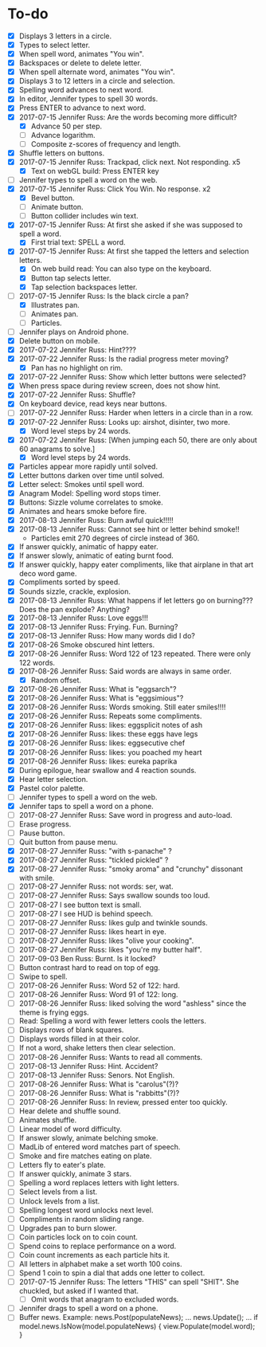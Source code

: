# To-do

- [x] Displays 3 letters in a circle.
- [x] Types to select letter.
- [x] When spell word, animates "You win".
- [x] Backspaces or delete to delete letter.
- [x] When spell alternate word, animates "You win".
- [x] Displays 3 to 12 letters in a circle and selection.
- [x] Spelling word advances to next word.
- [x] In editor, Jennifer types to spell 30 words.
- [x] Press ENTER to advance to next word.
- [x] 2017-07-15 Jennifer Russ: Are the words becoming more difficult?
	- [x] Advance 50 per step.
	- [ ] Advance logarithm.
	- [ ] Composite z-scores of frequency and length.
- [x] Shuffle letters on buttons.
- [x] 2017-07-15 Jennifer Russ: Trackpad, click next. Not responding. x5
	- [x] Text on webGL build:  Press ENTER key
- [ ] Jennifer types to spell a word on the web.
- [x] 2017-07-15 Jennifer Russ: Click You Win.  No response.  x2
	- [x] Bevel button.
	- [ ] Animate button.
	- [ ] Button collider includes win text.
- [x] 2017-07-15 Jennifer Russ: At first she asked if she was supposed to spell a word.
	- [x] First trial text:  SPELL a word.
- [x] 2017-07-15 Jennifer Russ: At first she tapped the letters and selection letters.
	- [x] On web build read:  You can also type on the keyboard.
	- [x] Button tap selects letter.
	- [x] Tap selection backspaces letter.
- [ ] 2017-07-15 Jennifer Russ: Is the black circle a pan?
	- [x] Illustrates pan.
	- [ ] Animates pan.
	- [ ] Particles.
- [ ] Jennifer plays on Android phone.
- [x] Delete button on mobile.
- [x] 2017-07-22 Jennifer Russ: Hint????
- [x] 2017-07-22 Jennifer Russ: Is the radial progress meter moving?
	- [x] Pan has no highlight on rim.
- [x] 2017-07-22 Jennifer Russ: Show which letter buttons were selected?
- [x] When press space during review screen, does not show hint.
- [x] 2017-07-22 Jennifer Russ: Shuffle?
- [x] On keyboard device, read keys near buttons.
- [ ] 2017-07-22 Jennifer Russ: Harder when letters in a circle than in a row.
- [x] 2017-07-22 Jennifer Russ: Looks up:  airshot, disinter, two more.
	- [x] Word level steps by 24 words.
- [x] 2017-07-22 Jennifer Russ: [When jumping each 50, there are only about 60 anagrams to solve.]
	- [x] Word level steps by 24 words.
- [x] Particles appear more rapidly until solved.
- [x] Letter buttons darken over time until solved.
- [x] Letter select:  Smokes until spell word.
- [x] Anagram Model:  Spelling word stops timer.
- [x] Buttons:  Sizzle volume correlates to smoke.
- [x] Animates and hears smoke before fire.
- [x] 2017-08-13 Jennifer Russ: Burn awful quick!!!!!
- [x] 2017-08-13 Jennifer Russ: Cannot see hint or letter behind smoke!!
	- Particles emit 270 degrees of circle instead of 360.
- [x] If answer quickly, animatic of happy eater.
- [x] If answer slowly, animatic of eating burnt food.
- [x] If answer quickly, happy eater compliments, like that airplane in that art deco word game.
- [x] Compliments sorted by speed.
- [x] Sounds sizzle, crackle, explosion.
- [x] 2017-08-13 Jennifer Russ: What happens if let letters go on burning???  Does the pan explode?  Anything?
- [x] 2017-08-13 Jennifer Russ: Love eggs!!!
- [x] 2017-08-13 Jennifer Russ: Frying.  Fun.  Burning?
- [x] 2017-08-13 Jennifer Russ: How many words did I do?
- [x] 2017-08-26 Smoke obscured hint letters.
- [x] 2017-08-26 Jennifer Russ: Word 122 of 123 repeated.  There were only 122 words.
- [x] 2017-08-26 Jennifer Russ: Said words are always in same order.
	- [x] Random offset.
- [x] 2017-08-26 Jennifer Russ: What is "eggsarch"?
- [x] 2017-08-26 Jennifer Russ: What is "eggsimious"?
- [x] 2017-08-26 Jennifer Russ: Words smoking.  Still eater smiles!!!!
- [x] 2017-08-26 Jennifer Russ: Repeats some compliments.
- [x] 2017-08-26 Jennifer Russ: likes: eggsplicit notes of ash
- [x] 2017-08-26 Jennifer Russ: likes: these eggs have legs
- [x] 2017-08-26 Jennifer Russ: likes: eggsecutive chef
- [x] 2017-08-26 Jennifer Russ: likes: you poached my heart
- [x] 2017-08-26 Jennifer Russ: likes: eureka paprika
- [x] During epilogue, hear swallow and 4 reaction sounds.
- [x] Hear letter selection.
- [x] Pastel color palette.
- [ ] Jennifer types to spell a word on the web.
- [x] Jennifer taps to spell a word on a phone.
- [ ] 2017-08-27 Jennifer Russ: Save word in progress and auto-load.
- [ ] Erase progress.
- [ ] Pause button.
- [ ] Quit button from pause menu.
- [x] 2017-08-27 Jennifer Russ: "with s-panache" ?
- [x] 2017-08-27 Jennifer Russ: "tickled pickled" ?
- [x] 2017-08-27 Jennifer Russ: "smoky aroma" and "crunchy" dissonant with smile.
- [ ] 2017-08-27 Jennifer Russ: not words:  ser, wat.
- [ ] 2017-08-27 Jennifer Russ: Says swallow sounds too loud.
- [ ] 2017-08-27 I see button text is small.
- [ ] 2017-08-27 I see HUD is behind speech.
- [ ] 2017-08-27 Jennifer Russ: likes gulp and twinkle sounds.
- [ ] 2017-08-27 Jennifer Russ: likes heart in eye.
- [ ] 2017-08-27 Jennifer Russ: likes "olive your cooking".
- [ ] 2017-08-27 Jennifer Russ: likes "you're my butter half".
- [ ] 2017-09-03 Ben Russ: Burnt. Is it locked?
- [ ] Button contrast hard to read on top of egg.
- [ ] Swipe to spell.
- [ ] 2017-08-26 Jennifer Russ: Word 52 of 122:  hard.
- [ ] 2017-08-26 Jennifer Russ: Word 91 of 122:  long.
- [ ] 2017-08-26 Jennifer Russ: liked solving the word "ashless" since the theme is frying eggs.
- [ ] Read: Spelling a word with fewer letters cools the letters.
- [ ] Displays rows of blank squares.
- [ ] Displays words filled in at their color.
- [ ] If not a word, shake letters then clear selection.
- [ ] 2017-08-26 Jennifer Russ: Wants to read all comments.
- [ ] 2017-08-13 Jennifer Russ: Hint.  Accident?
- [ ] 2017-08-13 Jennifer Russ: Senors.  Not English.
- [ ] 2017-08-26 Jennifer Russ: What is "carolus"(?)?
- [ ] 2017-08-26 Jennifer Russ: What is "rabbitts"(?)?
- [ ] 2017-08-26 Jennifer Russ: In review, pressed enter too quickly.
- [ ] Hear delete and shuffle sound.
- [ ] Animates shuffle.
- [ ] Linear model of word difficulty.
- [ ] If answer slowly, animate belching smoke.
- [ ] MadLib of entered word matches part of speech.
- [ ] Smoke and fire matches eating on plate.
- [ ] Letters fly to eater's plate.
- [ ] If answer quickly, animate 3 stars.
- [ ] Spelling a word replaces letters with light letters.
- [ ] Select levels from a list.
- [ ] Unlock levels from a list.
- [ ] Spelling longest word unlocks next level.
- [ ] Compliments in random sliding range.
- [ ] Upgrades pan to burn slower.
- [ ] Coin particles lock on to coin count.
- [ ] Spend coins to replace performance on a word.
- [ ] Coin count increments as each particle hits it.
- [ ] All letters in alphabet make a set worth 100 coins.
- [ ] Spend 1 coin to spin a dial that adds one letter to collect.
- [ ] 2017-07-15 Jennifer Russ: The letters "THIS" can spell "SHIT".  She chuckled, but asked if I wanted that.
	- [ ] Omit words that anagram to excluded words.
- [ ] Jennifer drags to spell a word on a phone.
- [ ] Buffer news.  Example:
	news.Post(populateNews);
	...
	news.Update();
	...
	if model.news.IsNow(model.populateNews) { view.Populate(model.word); }
